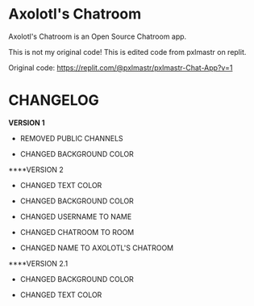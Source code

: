 # Axolotl's Chatroom
 Axolotl's Chatroom is an Open Source Chatroom app.





This is not my original code! This is edited code from pxlmastr on replit.

Original code: https://replit.com/@pxlmastr/pxlmastr-Chat-App?v=1





# **CHANGELOG**
**VERSION 1**
- REMOVED PUBLIC CHANNELS

- CHANGED BACKGROUND COLOR

****VERSION 2

- CHANGED TEXT COLOR

- CHANGED BACKGROUND COLOR

- CHANGED USERNAME TO NAME

- CHANGED CHATROOM TO ROOM

- CHANGED NAME TO AXOLOTL'S CHATROOM

****VERSION 2.1
- CHANGED BACKGROUND COLOR

- CHANGED TEXT COLOR
